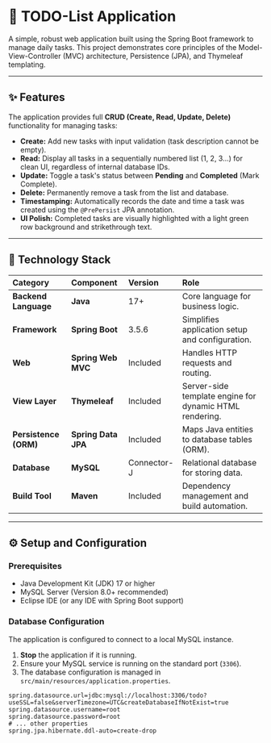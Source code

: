 # 📝 TODO-List Application

A simple, robust web application built using the Spring Boot framework to manage daily tasks. This project demonstrates core principles of the Model-View-Controller (MVC) architecture, Persistence (JPA), and Thymeleaf templating.

---

## ✨ Features

The application provides full **CRUD (Create, Read, Update, Delete)** functionality for managing tasks:

* **Create:** Add new tasks with input validation (task description cannot be empty).
* **Read:** Display all tasks in a sequentially numbered list (1, 2, 3...) for clean UI, regardless of internal database IDs.
* **Update:** Toggle a task's status between **Pending** and **Completed** (Mark Complete).
* **Delete:** Permanently remove a task from the list and database.
* **Timestamping:** Automatically records the date and time a task was created using the `@PrePersist` JPA annotation.
* **UI Polish:** Completed tasks are visually highlighted with a light green row background and strikethrough text.

---

## 🚀 Technology Stack

| Category | Component | Version | Role |
| :--- | :--- | :--- | :--- |
| **Backend Language** | **Java** | 17+ | Core language for business logic. |
| **Framework** | **Spring Boot** | 3.5.6 | Simplifies application setup and configuration. |
| **Web** | **Spring Web MVC** | Included | Handles HTTP requests and routing. |
| **View Layer** | **Thymeleaf** | Included | Server-side template engine for dynamic HTML rendering. |
| **Persistence (ORM)** | **Spring Data JPA** | Included | Maps Java entities to database tables (ORM). |
| **Database** | **MySQL** | Connector-J | Relational database for storing data. |
| **Build Tool** | **Maven** | Included | Dependency management and build automation. |

---

## ⚙️ Setup and Configuration

### Prerequisites

* Java Development Kit (JDK) 17 or higher
* MySQL Server (Version 8.0+ recommended)
* Eclipse IDE (or any IDE with Spring Boot support)

### Database Configuration

The application is configured to connect to a local MySQL instance.

1.  **Stop** the application if it is running.
2.  Ensure your MySQL service is running on the standard port (`3306`).
3.  The database configuration is managed in `src/main/resources/application.properties`.

```properties
spring.datasource.url=jdbc:mysql://localhost:3306/todo?useSSL=false&serverTimezone=UTC&createDatabaseIfNotExist=true
spring.datasource.username=root
spring.datasource.password=root
# ... other properties
spring.jpa.hibernate.ddl-auto=create-drop
